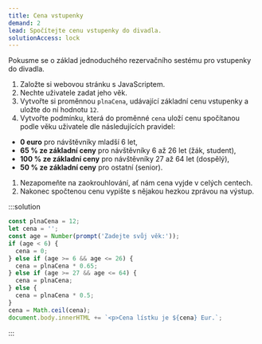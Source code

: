 ```yaml
---
title: Cena vstupenky
demand: 2
lead: Spočítejte cenu vstupenky do divadla.
solutionAccess: lock
---
```


Pokusme se o základ jednoduchého rezervačního sestému pro vstupenky do divadla.

1. Založte si webovou stránku s JavaScriptem.
1. Nechte uživatele zadat jeho věk.
1. Vytvořte si proměnnou `plnaCena`, udávající základní cenu vstupenky a uložte do ní hodnotu `12`.
1. Vytvořte podmínku, která do proměnné `cena` uloží cenu spočítanou podle věku uživatele dle následujících pravidel:
  - **0 euro** pro návštěvníky mladší 6 let,
  - **65 % ze základní ceny** pro návštěvníky 6 až 26 let (žák, student),
  - **100 % ze základní ceny** pro návštěvníky 27 až 64 let (dospělý),
  - **50 % ze základní ceny** pro ostatní (senior).
1. Nezapomeňte na zaokrouhlování, ať nám cena vyjde v celých centech.
1. Nakonec spočtenou cenu vypište s nějakou hezkou zprávou na výstup.

:::solution

```js
const plnaCena = 12;
let cena = '';
const age = Number(prompt('Zadejte svůj věk:'));
if (age < 6) {
  cena = 0;
} else if (age >= 6 && age <= 26) {
  cena = plnaCena * 0.65;
} else if (age >= 27 && age <= 64) {
  cena = plnaCena;
} else {
  cena = plnaCena * 0.5;
}
cena = Math.ceil(cena);
document.body.innerHTML += `<p>Cena lístku je ${cena} Eur.`;
```

:::
